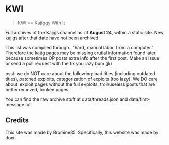 # KWI

> KWI == Kajiggy With It

Full archives of the Kajigs channel as of **August 24**, within a static site. New kajigs after that date have not been archived. 

This list was compiled through.. "hard, manual labor, from a computer." Therefore the kajig pages may be missing crutial information found later, because sometimes OP posts extra info after the first post. Make an issue or send a pull request with the fix you lazy bum (jk)

psst: we do NOT care about the following: bad titles (including outdated titles), patched exploits, categorization of exploits (too lazy). We DO care about: exploit pages without the full exploits, troll/useless posts that are better removed, broken pages.

You can find the raw archive stuff at data/threads.json and data/first-message.txt
  
## Credits

This site was made by Bromine35. Specifically, this website was made by doxr.
